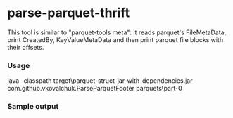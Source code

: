 # parse-parquet-thrift

This tool is similar to "parquet-tools meta": it reads parquet's FileMetaData, print CreatedBy, KeyValueMetaData and then print parquet file blocks with their offsets.

### Usage
java -classpath target\parquet-struct-jar-with-dependencies.jar com.github.vkovalchuk.ParseParquetFooter parquets\part-0

### Sample output


